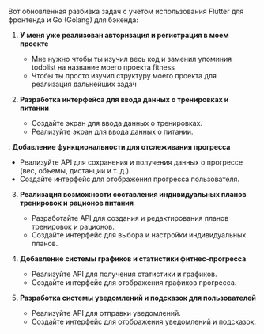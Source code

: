 Вот обновленная разбивка задач с учетом использования Flutter для фронтенда и Go (Golang) для бэкенда:

1. **У меня уже реализован авторизация и регистрация в моем проекте**  
   - Мне нужно чтобы ты изучил весь код и заменил упоминия todolist на название моего проекта fitness
   - Чтобы ты просто изучил структуру моего проекта для реализация дальнейших задач

2. **Разработка интерфейса для ввода данных о тренировках и питании**  
   - Создайте экран для ввода данных о тренировках.  
   - Реализуйте экран для ввода данных о питании.  

. **Добавление функциональности для отслеживания прогресса**  
   - Реализуйте API для сохранения и получения данных о прогрессе (вес, объемы, дистанции и т. д.).  
   - Создайте интерфейс для отображения прогресса пользователя.  

3. **Реализация возможности составления индивидуальных планов тренировок и рационов питания**  
   - Разработайте API для создания и редактирования планов тренировок и рационов.  
   - Создайте интерфейс для выбора и настройки индивидуальных планов.  

4. **Добавление системы графиков и статистики фитнес-прогресса**  
   - Реализуйте API для получения статистики и графиков.  
   - Создайте интерфейс для отображения графиков прогресса.  

5. **Разработка системы уведомлений и подсказок для пользователей**  
   - Реализуйте API для отправки уведомлений.  
   - Создайте интерфейс для отображения уведомлений и подсказок.  